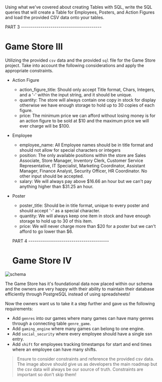 Using what we've covered about creating Tables with SQL, 
write the SQL queries that will create a Table for Employees, Posters, and Action Figures 
and load the provided CSV data onto your tables.

PART 3 -----------------------------------------

# Game Store III

Utilizing the provided `csv` data and the provided `sql` file for the Game Store project. Take into account the following considerations and apply the appropriate constraints.

- Action Figure
  - action_figure_title: Should only accept Title format, Chars, Integers, and a '-' within the input string, and it should be unique.
  - quantity: The store will always contain one copy in stock for display otherwise we have enough storage to hold up to 30 copies of each figure.
  - price: The minimum price we can afford without losing money is for an action figure to be sold at $10 and the maximum price we will ever charge will be $100.
- Employee
  - employee_name: All Employee names should be in title format and should not allow for special characters or integers
  - position: The only available positions within the store are Sales Associate, Store Manager, Inventory Clerk, Customer Service Representative, IT Specialist, Marketing Coordinator, Assistant Manager, Finance Analyst, Security Officer, HR Coordinator. No other input should be accepted.
  - salary: We will always pay above $16.66 an hour but we can't pay anything higher than $31.25 an hour.
- Poster
  - poster_title: Should be in title format, unique to every poster and should accept '-' as a special character.
  - quantity: We will always keep one item in stock and have enough storage to hold up to 30 of this item.
  - price: We will never charge more than $20 for a poster but we can't afford to go lower than $6.



  PART 4 -----------------------------------------
  # Game Store IV

![schema](./resources/schema.png)

The Game Store has it's foundational data now placed within our schema and the owners are very happy with their ability to maintain their database efficiently through PostgreSQL instead of using spreadsheets!

Now the owners want us to take it a step further and gave us the following requirements:

- Add `genres` into our games where many games can have many genres through a connecting table `genre_game`.
- Add `gaming_engine` where many games can belong to one engine.
- Add `social_security` where every employee should have a single ssn entry.
- Add `shift` for employees tracking timestamps for start and end times where an employee can have many shifts.

> Ensure to consider constraints and reference the provided csv data. The image above should give us as developers the main roadmap but the csv data will always be our source of truth. Constraints are important so don't skip them!